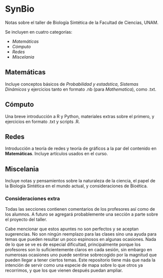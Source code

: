 # SynBio
Notas sobre el taller de Biología Sintética de la Facultad de Ciencias, UNAM.

Se incluyen en cuatro categorías:

  - *Matemáticas*
  - *Cómputo*
  - *Redes*
  - *Miscelania*

## Matemáticas

  Incluye conceptos básicos de *Probabilidad y estadstica*, *Sistemas Dinámicos* y ejercicios tanto en formato .nb (para _Mathematica_), como .txt.

## Cómputo

  Una breve introducción a R y Python, materiales extras sobre el primero, y ejercicios en formato .txt y scripts .R.
  
## Redes

  Introducción a teoría de redes y teoría de gráficos a la par del contenido en **Matemáticas**. Incluye artículos usados en el curso.
  
## Miscelania

  Incluye notas y pensamientos sobre la naturaleza de la ciencia, el papel de la Biología Sintética en el mundo actual, y consideraciones de Bioética.

### Consideraciones extra
  
  Todas las secciones contienen comentarios de los profesores así como de los alumnos. A futuro se agregará probablemente una sección a parte sobre el proyecto del taller.
  
  Cabe mencionar que estos apuntes no son perfectos y se aceptan sugerencias. No son ningún reemplazo para las clases sino una ayuda para temas que pueden resultar un poco espinosos en algunas ocasiones. Nada de lo que se ve es de especial dificultad, principalmente porque los profesores son lo suficientemente claros en cada sesión, sin embargo en numerosas ocasiones uno puede sentirse sobrecogido por la magnitud que pueden llegar a tener ciertos temas. Este repositorio tiene más que nada la intención de servir como una especie de mapa sobre lo que otros ya recorrimos, y que los que vienen después puedan ampliar.
